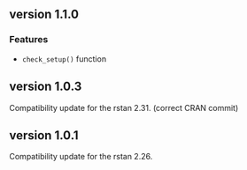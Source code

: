 ## version 1.1.0
### Features
- `check_setup()` function

## version 1.0.3
Compatibility update for the rstan 2.31.
(correct CRAN commit)

## version 1.0.1
Compatibility update for the rstan 2.26.

